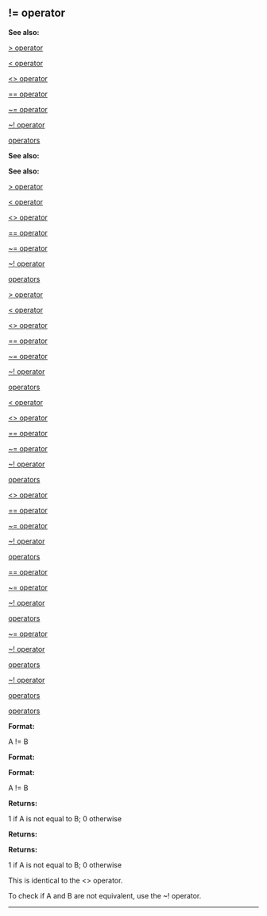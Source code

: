 

 != operator
-------------




**See also:** 


[> operator](#/operator/%3e) 

[< operator](#/operator/%3c) 

[<> operator](#/operator/%3c%3e) 

[== operator](#/operator/==) 

[~= operator](#/operator/~=) 

[~! operator](#/operator/~!) 

[operators](#/operator) 









**See also:** 

**See also:**

[> operator](#/operator/%3e) 

[< operator](#/operator/%3c) 

[<> operator](#/operator/%3c%3e) 

[== operator](#/operator/==) 

[~= operator](#/operator/~=) 

[~! operator](#/operator/~!) 

[operators](#/operator) 







[> operator](#/operator/%3e)

[< operator](#/operator/%3c) 

[<> operator](#/operator/%3c%3e) 

[== operator](#/operator/==) 

[~= operator](#/operator/~=) 

[~! operator](#/operator/~!) 

[operators](#/operator) 






[< operator](#/operator/%3c)

[<> operator](#/operator/%3c%3e) 

[== operator](#/operator/==) 

[~= operator](#/operator/~=) 

[~! operator](#/operator/~!) 

[operators](#/operator) 





[<> operator](#/operator/%3c%3e)

[== operator](#/operator/==) 

[~= operator](#/operator/~=) 

[~! operator](#/operator/~!) 

[operators](#/operator) 




[== operator](#/operator/==)

[~= operator](#/operator/~=) 

[~! operator](#/operator/~!) 

[operators](#/operator) 



[~= operator](#/operator/~=)

[~! operator](#/operator/~!) 

[operators](#/operator) 


[~! operator](#/operator/~!)

[operators](#/operator) 

[operators](#/operator)


**Format:** 


 A != B
 


**Format:** 

**Format:**

 A != B



**Returns:** 


 1 if A is not equal to B; 0 otherwise
 


**Returns:** 

**Returns:**

 1 if A is not equal to B; 0 otherwise


 This is identical to the <> operator.




 To check if A and B are not equivalent, use the ~! operator.





---



